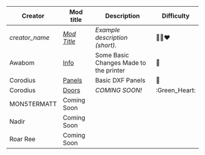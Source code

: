 | Creator | Mod title | Description | Difficulty
| --- | --- | --- | --- |
| *creator_name* | [*Mod Title*](./creator_here/mod_folder_name) | *Example description (short).* |:green_heart::blue_heart::heart:
| Awabom | [Info](./Awabom) | Some Basic Changes Made to the printer| :green_heart:
| Corodius | [Panels](./Corodius/Panels) | Basic DXF Panels | :green_heart:
| Corodius | [Doors](./Corodius/Doors) | *COMING SOON!* | :Green_Heart:
| MON5TERMATT | Coming Soon |  |  |
| Nadir | Coming Soon |  |  |
| Roar Ree | Coming Soon |  |  |